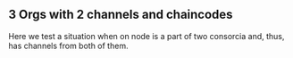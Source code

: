 ## 3 Orgs with 2 channels and chaincodes

Here we test a situation when on node is a part of two consorcia and, thus, has channels from both of them.

